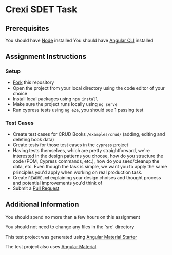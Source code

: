 # Crexi SDET Task

## Prerequisites
You should have [Node](https://nodejs.org/en/download/) installed
You should have [Angular CLI](https://angular.io/guide/setup-local) installed

## Assignment Instructions

### Setup
* [Fork](https://help.github.com/en/github/getting-started-with-github/fork-a-repo) this repository
* Open the project from your local directory using the code editor of your choice
* Install local packages using `npm install`
* Make sure the project runs locally using `ng serve`
* Run cypress tests using `ng e2e`, you should see 1 passing test

### Test Cases
* Create test cases for CRUD Books `/examples/crud/` (adding, editing and deleting book data)
* Create tests for those test cases in the `cypress` project
* Having tests themselves, which are pretty straightforward, we're interested in the design patterns you choose, how do you structure the code (POM, Cypress commands, etc.), how do you seed/cleanup the data, etc. Even though the task is simple, we want you to apply the same principles you'd apply when working on real production task.
* Create `README.md` explaining your design choises and thought process and potential improvements you'd think of
* Submit a [Pull Request](https://help.github.com/en/github/collaborating-with-issues-and-pull-requests/creating-a-pull-request-from-a-fork)

## Additional Information
You should spend no more than a few hours on this assignment

You should not need to change any files in the 'src' directory

This test project was generated using [Angular Material Starter](https://github.com/tomastrajan/angular-ngrx-material-starter)

The test project also uses [Angular Material](https://material.angular.io/components/categories)
